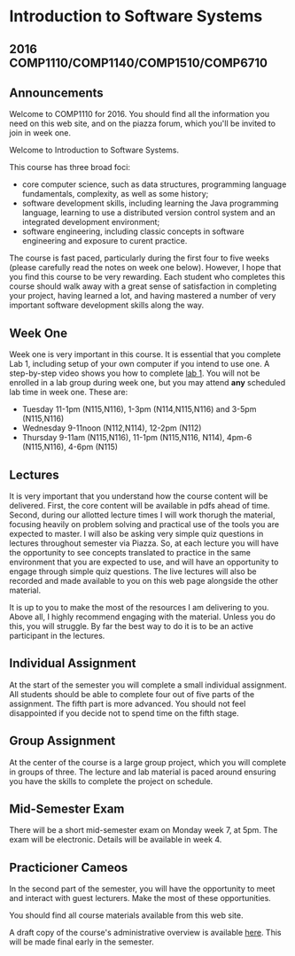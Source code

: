 # Introduction to Software Systems
## 2016 COMP1110/COMP1140/COMP1510/COMP6710

## Announcements
Welcome to COMP1110 for 2016. You should find all the information you need on
this web site, and on the piazza forum, which you'll be invited to join in
week one.

Welcome to Introduction to Software Systems.

This course has three broad foci:
- core computer science, such as data structures, programming language fundamentals, complexity, as well as some history;
- software development skills, including learning the Java programming language, learning to use a distributed version control system and an integrated development environment;
- software engineering, including classic concepts in software engineering and exposure to curent practice.

The course is fast paced, particularly during the first four to five weeks (please carefully read the notes on week one below). However, I hope that you find this course to be very rewarding. Each student who completes this course should walk away with a great sense of satisfaction in completing your project, having learned a lot, and having mastered a number of very important software development skills along the way.

## Week One

Week one is very important in this course. It is essential that you complete
Lab 1, including setup of your own computer if you intend to use one. A
step-by-step video shows you how to complete [lab 1](https://gitlab.cecs.anu.edu.au/comp1110/comp1110-labs/blob/master/src/comp1110/lab1/README.md).
You will not be enrolled in a lab group during week one, but you may attend **any**
scheduled lab time in week
one. These are:
- Tuesday 11-1pm (N115,N116), 1-3pm (N114,N115,N116) and 3-5pm (N115,N116)
- Wednesday 9-11noon (N112,N114), 12-2pm (N112)
- Thursday 9-11am (N115,N116), 11-1pm (N115,N116, N114), 4pm-6 (N115,N116), 4-6pm (N115)

## Lectures

It is very important that you understand how the course content will be delivered.
First, the core content will be available in pdfs ahead of time. Second, during
our allotted lecture times I will work thorugh the material, focusing heavily on
problem solving and practical use of the tools you are expected to master. I will
also be asking very simple quiz questions in lectures throughout semester via
Piazza.  So,
at each lecture you will have the opportunity to see concepts translated to
practice in the same environment that you are expected to use, and will have an
opportunity to engage through simple quiz questions. The live
lectures will also be recorded and made available to you on this web page
alongside the other material.

It is up to you to make the most of the resources I am delivering to you.
Above all, I highly recommend engaging with the material. Unless you do this,
you will struggle. By far the best way to do it is to be an active participant
in the lectures.

## Individual Assignment

At the start of the semester you will complete a small individual assignment. All students should be able to complete four out of five parts of the assignment. The fifth part is more advanced. You should not feel disappointed if you decide not to spend time on the fifth stage.

## Group Assignment

At the center of the course is a large group project, which you will complete in groups of three. The lecture and lab material is paced around ensuring you have the skills to complete the project on schedule.

## Mid-Semester Exam

There will be a short mid-semester exam on Monday week 7, at 5pm.   The exam will be electronic.  Details will be available in week 4.

## Practicioner Cameos

In the second part of the semester, you will have the opportunity to meet and interact with guest lecturers. Make the most of these opportunities.

You should find all course materials available from this web site.

A draft copy of the course's administrative overview is available [here](https://cs.anu.edu.au/courses/comp1110/AdminOverview2016.pdf). This will be made final early in the semester.